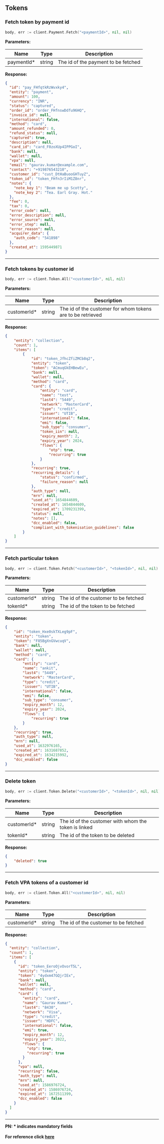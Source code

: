 ## Tokens

### Fetch token by payment id
```go
body, err := client.Payment.Fetch("<paymentId>", nil, nil)
```

**Parameters:**

| Name          | Type        | Description                                 |
|---------------|-------------|---------------------------------------------|
| paymentId*    | string      | The id of the payment to be fetched |

**Response:**
```json
{
  "id": "pay_FHfqtkRzWvxky4",
  "entity": "payment",
  "amount": 100,
  "currency": "INR",
  "status": "captured",
  "order_id": "order_FHfnswDdfu96HQ",
  "invoice_id": null,
  "international": false,
  "method": "card",
  "amount_refunded": 0,
  "refund_status": null,
  "captured": true,
  "description": null,
  "card_id": "card_F0zoXUp4IPPGoI",
  "bank": null,
  "wallet": null,
  "vpa": null,
  "email": "gaurav.kumar@example.com",
  "contact": "+919876543210",
  "customer_id": "cust_DtHaBuooGHTuyZ",
  "token_id": "token_FHfn3rIiM1Z8nr",
  "notes": {
    "note_key 1": "Beam me up Scotty",
    "note_key 2": "Tea. Earl Gray. Hot."
  },
  "fee": 0,
  "tax": 0,
  "error_code": null,
  "error_description": null,
  "error_source": null,
  "error_step": null,
  "error_reason": null,
  "acquirer_data": {
    "auth_code": "541898"
  },
  "created_at": 1595449871
}
```

-------------------------------------------------------------------------------------------------------

### Fetch tokens by customer id

```go
body, err := client.Token.All("<customerId>", nil, nil)
```

**Parameters:**

| Name          | Type        | Description                                 |
|---------------|-------------|---------------------------------------------|
| customerId*          | string      | The id of the customer for whom tokens are to be retrieved |

**Response:**
```json
{
    "entity": "collection",
    "count": 1,
    "items": [
        {
            "id": "token_JfhcZfiZMCb8q2",
            "entity": "token",
            "token": "ACmuqGkEHBewEu",
            "bank": null,
            "wallet": null,
            "method": "card",
            "card": {
                "entity": "card",
                "name": "test",
                "last4": "5449",
                "network": "MasterCard",
                "type": "credit",
                "issuer": "UTIB",
                "international": false,
                "emi": false,
                "sub_type": "consumer",
                "token_iin": null,
                "expiry_month": 2,
                "expiry_year": 2024,
                "flows": {
                    "otp": true,
                    "recurring": true
                }
            },
            "recurring": true,
            "recurring_details": {
                "status": "confirmed",
                "failure_reason": null
            },
            "auth_type": null,
            "mrn": null,
            "used_at": 1654844609,
            "created_at": 1654844609,
            "expired_at": 1709231399,
            "status": null,
            "notes": [],
            "dcc_enabled": false,
            "compliant_with_tokenisation_guidelines": false
        }
    ]
}
```
-------------------------------------------------------------------------------------------------------

### Fetch particular token
```go
body, err := client.Token.Fetch("<customerId>", "<tokenId>", nil, nil)
```

**Parameters:**

| Name          | Type        | Description                                 |
|---------------|-------------|---------------------------------------------|
| customerId*          | string      | The id of the customer to be fetched |
| tokenId*          | string      | The id of the token to be fetched |

**Response:**
```json
{
    "id": "token_Hxe0skTXLeg9pF",
    "entity": "token",
    "token": "F85BgXnGVwcuqV",
    "bank": null,
    "wallet": null,
    "method": "card",
    "card": {
        "entity": "card",
        "name": "ankit",
        "last4": "5449",
        "network": "MasterCard",
        "type": "credit",
        "issuer": "UTIB",
        "international": false,
        "emi": false,
        "sub_type": "consumer",
        "expiry_month": 12,
        "expiry_year": 2024,
        "flows": {
            "recurring": true
        }
    },
    "recurring": true,
    "auth_type": null,
    "mrn": null,
    "used_at": 1632976165,
    "created_at": 1631687852,
    "expired_at": 1634215992,
    "dcc_enabled": false
}
```
-------------------------------------------------------------------------------------------------------

### Delete token

```go
body, err := client.Token.Delete("<customerId>", "<tokenId>", nil, nil)
```

**Parameters:**

| Name          | Type        | Description                                 |
|---------------|-------------|---------------------------------------------|
| customerId*          | string      | The id of the customer with whom the token is linked |
| tokenId*          | string      | The id of the token to be deleted |

**Response:**
```json
{
    "deleted": true
}
```
-------------------------------------------------------------------------------------------------------
### Fetch VPA tokens of a customer id

```go
body, err := client.Token.All("<customerId>", nil, nil)
```

**Parameters:**

| Name          | Type        | Description                                 |
|---------------|-------------|---------------------------------------------|
| customerId*          | string      | The id of the customer to be fetched |

**Response:**
```json
{
  "entity": "collection",
  "count": 1,
  "items": [
    {
      "id": "token_EeroOjvOvorT5L",
      "entity": "token",
      "token": "4ydxm47GQjrIEx",
      "bank": null,
      "wallet": null,
      "method": "card",
      "card": {
        "entity": "card",
        "name": "Gaurav Kumar",
        "last4": "8430",
        "network": "Visa",
        "type": "credit",
        "issuer": "HDFC",
        "international": false,
        "emi": true,
        "expiry_month": 12,
        "expiry_year": 2022,
        "flows": {
          "otp": true,
          "recurring": true
        }
      },
      "vpa": null,
      "recurring": false,
      "auth_type": null,
      "mrn": null,
      "used_at": 1586976724,
      "created_at": 1586976724,
      "expired_at": 1672511399,
      "dcc_enabled": false
    }
  ]
}
```
-------------------------------------------------------------------------------------------------------

**PN: * indicates mandatory fields**
<br>
<br>
**For reference click [here](https://razorpay.com/docs/api/recurring-payments/upi/tokens/)**